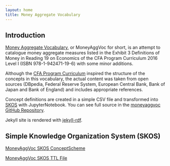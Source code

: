 ```yaml
---
layout: home
title: Money Aggregate Vocabulary
---
```


## Introduction

[Money Aggregate Vocabulary](scheme.html), or MoneyAggVoc for short, is an attempt to catalogue 
money aggregate measures listed in the Exhibit 3 Definitions of Money in 
Reading 19 on Economics of the CFA Program Curriculum 2016 Level I (ISBN 978-1-942471-19-6) 
with some minor additions. 

Although the [CFA Program Curriculum](https://www.cfainstitute.org/) inspired the structure of the concepts in this vocabulary, 
the actual content was taken from open sources (DBpedia, Federal Reserve System, 
European Central Bank, Bank of Japan and Bank of England) and includes appropriate references.

Concept definitions are created in a simple CSV file and transformed into [SKOS](https://www.w3.org/TR/skos-reference/) with JupyterNotebook. You can see full source in the [moneyaggvoc GitHub Repository](https://github.com/cadmiumkitty/moneyaggvoc).

Jekyll site is rendered with [jekyll-rdf](https://github.com/white-gecko/jekyll-rdf).

## Simple Knowledge Organization System (SKOS)

[MoneyAggVoc SKOS ConceptScheme](scheme.html)

[MoneyAggVoc SKOS TTL File](moneyaggvoc/moneyaggvoc.ttl)


